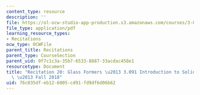 ```yaml
---
content_type: resource
description: ''
file: https://ol-ocw-studio-app-production.s3.amazonaws.com/courses/3-091-introduction-to-solid-state-chemistry-fall-2018/76c035dfeb126005cd91fd9df6d06b62_MIT3_091F18_REC20.pdf
file_type: application/pdf
learning_resource_types:
- Recitations
ocw_type: OCWFile
parent_title: Recitations
parent_type: CourseSection
parent_uid: 0f7c1c3a-35b7-6533-8887-33acdac458e1
resourcetype: Document
title: "Recitation 20: Glass Formers \u2013 3.091 Introduction to Solid-State Chemistry\
  \ \u2013 Fall 2018"
uid: 76c035df-eb12-6005-cd91-fd9df6d06b62
---
```


